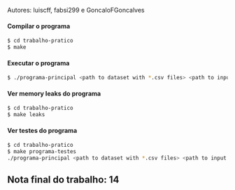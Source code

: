 Autores: luiscff, fabsi299 e GoncaloFGoncalves 


#### Compilar o programa
```bash
$ cd trabalho-pratico
$ make
```

#### Executar o programa
```bash
$ ./programa-principal <path to dataset with *.csv files> <path to input file>
```

#### Ver memory leaks do programa
```bash
$ cd trabalho-pratico
$ make leaks
```

#### Ver testes do programa
```bash
$ cd trabalho-pratico
$ make programa-testes
./programa-principal <path to dataset with *.csv files> <path to input file> <path to folder with the expected outputs>
```

## Nota final do trabalho: 14
